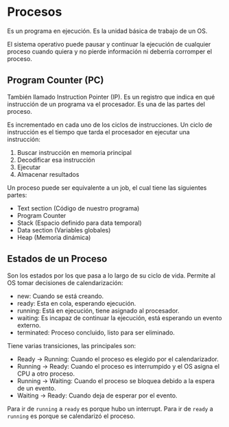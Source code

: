 # Procesos

Es un programa en ejecución. Es la unidad básica de trabajo de un OS.

El sistema operativo puede pausar y continuar la ejecución de cualquier proceso cuando quiera y no pierde información ni deberría corromper el proceso.

## Program Counter (PC)

También llamado Instruction Pointer (IP). Es un registro que indica en qué instrucción de un programa va el procesador. Es una de las partes del proceso.

Es incrementado en cada uno de los ciclos de instrucciones. Un ciclo de instrucción es el tiempo que tarda el procesador en ejecutar una instrucción:

1. Buscar instrucción en memoria principal
1. Decodificar esa instrucción
1. Ejecutar
1. Almacenar resultados

Un proceso puede ser equivalente a un job, el cual tiene las siguientes partes:

- Text section (Código de nuestro programa)
- Program Counter
- Stack (Espacio definido para data temporal)
- Data section (Variables globales)
- Heap (Memoria dinámica)

## Estados de un Proceso

Son los estados por los que pasa a lo largo de su ciclo de vida. Permite al OS tomar decisiones de calendarización:

- new: Cuando se está creando.
- ready: Esta en cola, esperando ejecución.
- running: Está en ejecución, tiene asignado al procesador.
- waiting: Es incapaz de continuar la ejecución, está esperando un evento externo.
- terminated: Proceso concluido, listo para ser eliminado.

Tiene varias transiciones, las principales son:

- Ready -> Running: Cuando el proceso es elegido por el calendarizador.
- Running -> Ready: Cuando el proceso es interrumpido y el OS asigna el CPU a otro proceso.
- Running -> Waiting: Cuando el proceso se bloquea debido a la espera de un evento.
- Waiting -> Ready: Cuando deja de esperar por el evento.

Para ir de `running` a `ready` es porque hubo un interrupt.
Para ir de `ready` a `running` es porque se calendarizó el proceso.
